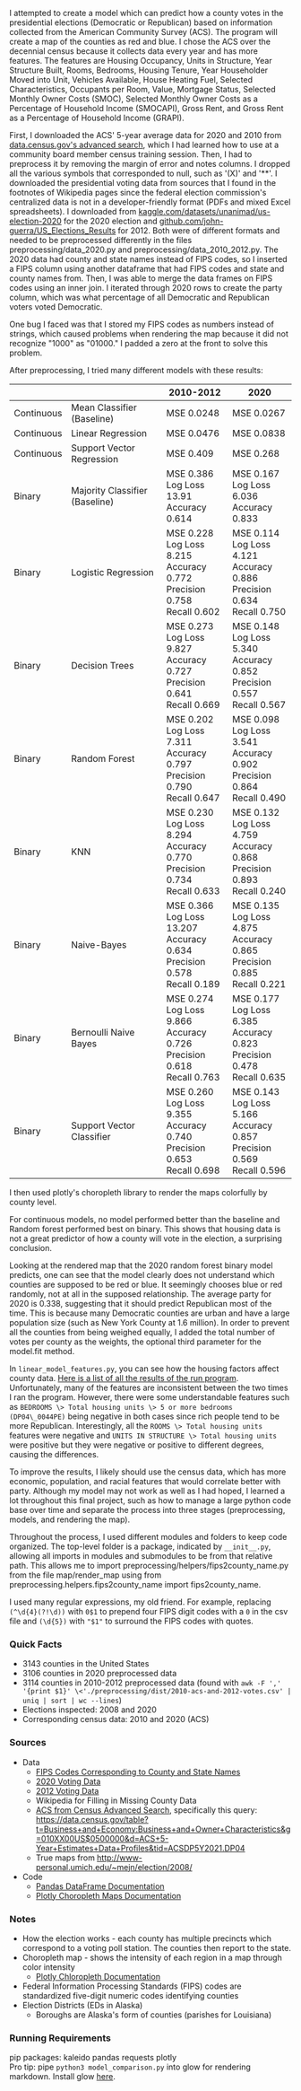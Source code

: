 I attempted to create a model which can predict how a county votes in the presidential elections (Democratic or Republican) based on information collected from the American Community Survey (ACS). The program will create a map of the counties as red and blue. I chose the ACS over the decennial census because it collects data every year and has more features. The features are Housing Occupancy, Units in Structure, Year Structure Built, Rooms, Bedrooms, Housing Tenure, Year Householder Moved into Unit, Vehicles Available, House Heating Fuel, Selected Characteristics, Occupants per Room, Value, Mortgage Status, Selected Monthly Owner Costs (SMOC), Selected Monthly Owner Costs as a Percentage of Household Income (SMOCAPI), Gross Rent, and Gross Rent as a Percentage of Household Income (GRAPI).

First, I downloaded the ACS' 5-year average data for 2020 and 2010 from [data.census.gov's advanced search](https://data.census.gov/advanced), which I had learned how to use at a community board member census training session. Then, I had to preprocess it by removing the margin of error and notes columns. I dropped all the various symbols that corresponded to null, such as '(X)' and '\*\*'. I downloaded the presidential voting data from sources that I found in the footnotes of Wikipedia pages since the federal election commission's centralized data is not in a developer-friendly format (PDFs and mixed Excel spreadsheets). I downloaded from [kaggle.com/datasets/unanimad/us-election-2020](http://kaggle.com/datasets/unanimad/us-election-2020) for the 2020 election and [github.com/john-guerra/US\_Elections\_Results](https://github.com/john-guerra/US_Elections_Results) for 2012. Both were of different formats and needed to be preprocessed differently in the files preprocessing/data\_2020.py and preprocessing/data\_2010\_2012.py. The 2020 data had county and state names instead of FIPS codes, so I inserted a FIPS column using another dataframe that had FIPS codes and state and county names from. Then, I was able to merge the data frames on FIPS codes using an inner join. I iterated through 2020 rows to create the party column, which was what percentage of all Democratic and Republican voters voted Democratic.

One bug I faced was that I stored my FIPS codes as numbers instead of strings, which caused problems when rendering the map because it did not recognize "1000" as "01000." I padded a zero at the front to solve this problem.

After preprocessing, I tried many different models with these results:

|   |   |  **2010-2012** | **2020** |
| --- | --- | ---------- | -------- |
| Continuous | Mean Classifier (Baseline) | MSE 0.0248 | MSE 0.0267 |
| Continuous | Linear Regression | MSE 0.0476 | MSE 0.0838 |
| Continuous | Support Vector Regression | MSE 0.409 | MSE 0.268 |
| Binary | Majority Classifier (Baseline) | MSE 0.386<br>Log Loss 13.91<br>Accuracy 0.614 | MSE 0.167<br>Log Loss 6.036<br>Accuracy 0.833 |
| Binary | Logistic Regression | MSE 0.228<br>Log Loss 8.215<br>Accuracy 0.772<br>Precision 0.758<br>Recall 0.602 | MSE 0.114<br>Log Loss 4.121<br>Accuracy 0.886<br>Precision 0.634<br>Recall 0.750 |
| Binary | Decision Trees | MSE 0.273<br>Log Loss 9.827<br>Accuracy 0.727<br>Precision 0.641<br>Recall 0.669 | MSE 0.148<br>Log Loss 5.340<br>Accuracy 0.852<br>Precision 0.557<br>Recall 0.567 |
| Binary | Random Forest | MSE 0.202<br>Log Loss 7.311<br>Accuracy 0.797<br>Precision 0.790<br>Recall 0.647 | MSE 0.098<br>Log Loss 3.541<br>Accuracy 0.902<br>Precision 0.864<br>Recall 0.490 |
| Binary | KNN | MSE 0.230<br>Log Loss 8.294<br>Accuracy 0.770<br>Precision 0.734<br>Recall 0.633 | MSE 0.132<br>Log Loss 4.759<br>Accuracy 0.868<br>Precision 0.893<br>Recall 0.240 |
| Binary | Naive-Bayes | MSE 0.366<br>Log Loss 13.207<br>Accuracy 0.634<br>Precision 0.578<br>Recall 0.189 | MSE 0.135<br>Log Loss 4.875<br>Accuracy 0.865<br>Precision 0.885<br>Recall 0.221 |
| Binary | Bernoulli Naive Bayes | MSE 0.274<br>Log Loss 9.866<br>Accuracy 0.726<br>Precision 0.618<br>Recall 0.763 | MSE 0.177<br>Log Loss 6.385<br>Accuracy 0.823<br>Precision 0.478<br>Recall 0.635 |
| Binary | Support Vector Classifier | MSE 0.260<br>Log Loss 9.355<br>Accuracy 0.740<br>Precision 0.653<br>Recall 0.698 | MSE 0.143<br>Log Loss 5.166<br>Accuracy 0.857<br>Precision 0.569<br>Recall 0.596 |


I then used plotly's choropleth library to render the maps colorfully by county level.

For continuous models, no model performed better than the baseline and Random forest performed best on binary. This shows that housing data is not a great predictor of how a county will vote in the election, a surprising conclusion.

Looking at the rendered map that the 2020 random forest binary model predicts, one can see that the model clearly does not understand which counties are supposed to be red or blue. It seemingly chooses blue or red randomly, not at all in the supposed relationship. The average party for 2020 is 0.338, suggesting that it should predict Republican most of the time. This is because many Democratic counties are urban and have a large population size (such as New York County at 1.6 million). In order to prevent all the counties from being weighed equally, I added the total number of votes per county as the weights, the optional third parameter for the model.fit method.

In `linear_model_features.py`, you can see how the housing factors affect county data. [Here is a list of all the results of the run program](https://docs.google.com/document/d/1xMnac38aQ3cxyWDbwOQvfslj-PB1R86xrC0kwVgyvto/edit). Unfortunately, many of the features are inconsistent between the two times I ran the program. However, there were some understandable features such as `BEDROOMS \> Total housing units \> 5 or more bedrooms (DP04\_0044PE)` being negative in both cases since rich people tend to be more Republican. Interestingly, all the `ROOMS \> Total housing units` features were negative and `UNITS IN STRUCTURE \> Total housing units` were positive but they were negative or positive to different degrees, causing the differences.

To improve the results, I likely should use the census data, which has more economic, population, and racial features that would correlate better with party. Although my model may not work as well as I had hoped, I learned a lot throughout this final project, such as how to manage a large python code base over time and separate the process into three stages (preprocessing, models, and rendering the map).

Throughout the process, I used different modules and folders to keep code organized. The top-level folder is a package, indicated by `__init__.py`, allowing all imports in modules and submodules to be from that relative path. This allows me to import preprocessing/helpers/fips2county\_name.py from the file map/render\_map using from preprocessing.helpers.fips2county\_name import fips2county\_name.

I used many regular expressions, my old friend. For example, replacing `(^\d{4}(?!\d))` with `0$1` to prepend four FIPS digit codes with a `0` in the csv file and `(\d{5})` with `"$1"` to surround the FIPS codes with quotes.


### Quick Facts
* 3143 counties in the United States
* 3106 counties in 2020 preprocessed data
* 3114 counties in 2010-2012 preprocessed data (found with `awk -F ',' '{print $1}' \<'./preprocessing/dist/2010-acs-and-2012-votes.csv' | uniq | sort | wc --lines`)
* Elections inspected: 2008 and 2020
* Corresponding census data: 2010 and 2020 (ACS)


### Sources
* Data
  * [FIPS Codes Corresponding to County and State Names](https://github.com/kjhealy/fips-codes/blob/master/state_and_county_fips_master.csv)
  * [2020 Voting Data](https://www.kaggle.com/datasets/unanimad/us-election-2020)
  * [2012 Voting Data](https://github.com/john-guerra/US_Elections_Results)
  * Wikipedia for Filling in Missing County Data
  * [ACS from Census Advanced Search](https://data.census.gov/advanced), specifically this query: https://data.census.gov/table?t=Business+and+Economy:Business+and+Owner+Characteristics&g=010XX00US$0500000&d=ACS+5-Year+Estimates+Data+Profiles&tid=ACSDP5Y2021.DP04
  * True maps from http://www-personal.umich.edu/~mejn/election/2008/
* Code
  * [Pandas DataFrame Documentation](https://pandas.pydata.org/docs/reference/frame.html)
  * [Plotly Choropleth Maps Documentation](https://plotly.com/python/choropleth-maps/)


### Notes
* How the election works - each county has multiple precincts which correspond to a voting poll station. The counties then report to the state.
* Choropleth map - shows the intensity of each region in a map through color intensity
    * [Plotly Chloropleth Documentation](https://plotly.com/python/choropleth-maps/)
* Federal Information Processing Standards (FIPS) codes are standardized five-digit numeric codes identifying counties
* Election Districts (EDs in Alaska)
    * Boroughs are Alaska's form of counties (parishes for Louisiana)


### Running Requirements
pip packages: kaleido pandas requests plotly\
Pro tip: pipe `python3 model_comparison.py` into glow for rendering markdown. Install glow [here](https://github.com/charmbracelet/glow#installation).

